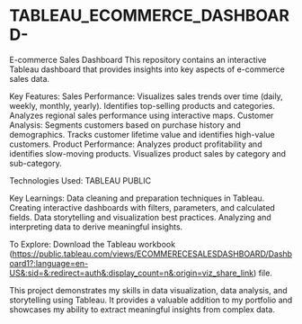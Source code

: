 # TABLEAU_ECOMMERCE_DASHBOARD-

E-commerce Sales Dashboard
This repository contains an interactive Tableau dashboard that provides insights into key aspects of e-commerce sales data.

Key Features:
Sales Performance:
Visualizes sales trends over time (daily, weekly, monthly, yearly). Identifies top-selling products and categories. Analyzes regional sales performance using interactive maps.
Customer Analysis:
Segments customers based on purchase history and demographics. Tracks customer lifetime value and identifies high-value customers.
Product Performance:
Analyzes product profitability and identifies slow-moving products. Visualizes product sales by category and sub-category.

Technologies Used: TABLEAU PUBLIC

Key Learnings:
Data cleaning and preparation techniques in Tableau. Creating interactive dashboards with filters, parameters, and calculated fields. Data storytelling and visualization best practices. Analyzing and interpreting data to derive meaningful insights.

To Explore:
Download the Tableau workbook (https://public.tableau.com/views/ECOMMERECESALESDASHBOARD/Dashboard1?:language=en-US&:sid=&:redirect=auth&:display_count=n&:origin=viz_share_link) file.

This project demonstrates my skills in data visualization, data analysis, and storytelling using Tableau. It provides a valuable addition to my portfolio and showcases my ability to extract meaningful insights from complex data.
